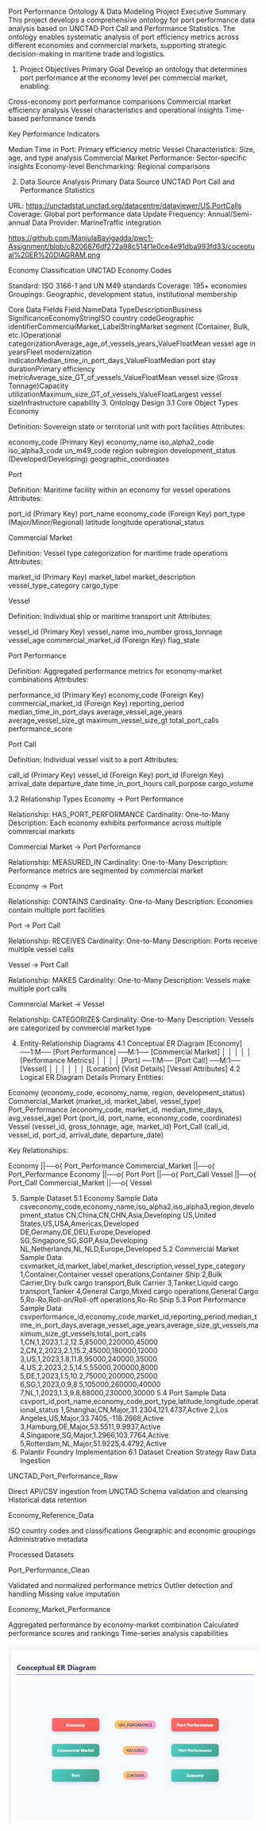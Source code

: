 Port Performance Ontology & Data Modeling Project
Executive Summary
This project develops a comprehensive ontology for port performance data analysis based on UNCTAD Port Call and Performance Statistics. The ontology enables systematic analysis of port efficiency metrics across different economies and commercial markets, supporting strategic decision-making in maritime trade and logistics.
1. Project Objectives
Primary Goal
Develop an ontology that determines port performance at the economy level per commercial market, enabling:

Cross-economy port performance comparisons
Commercial market efficiency analysis
Vessel characteristics and operational insights
Time-based performance trends

Key Performance Indicators

Median Time in Port: Primary efficiency metric
Vessel Characteristics: Size, age, and type analysis
Commercial Market Performance: Sector-specific insights
Economy-level Benchmarking: Regional comparisons

2. Data Source Analysis
Primary Data Source
UNCTAD Port Call and Performance Statistics

URL: https://unctadstat.unctad.org/datacentre/dataviewer/US.PortCalls
Coverage: Global port performance data
Update Frequency: Annual/Semi-annual
Data Provider: MarineTraffic integration

https://github.com/ManjulaBavigadda/pwc1-Assignment/blob/c8206876df272a98c514f1e0ce4e91dba993fd33/coceptual%20ER%20DIAGRAM.png

Economy Classification
UNCTAD Economy Codes

Standard: ISO 3166-1 and UN M49 standards
Coverage: 195+ economies
Groupings: Geographic, development status, institutional membership

Core Data Fields
Field NameData TypeDescriptionBusiness SignificanceEconomyStringISO country codeGeographic identifierCommercialMarket_LabelStringMarket segment (Container, Bulk, etc.)Operational categorizationAverage_age_of_vessels_years_ValueFloatMean vessel age in yearsFleet modernization indicatorMedian_time_in_port_days_ValueFloatMedian port stay durationPrimary efficiency metricAverage_size_GT_of_vessels_ValueFloatMean vessel size (Gross Tonnage)Capacity utilizationMaximum_size_GT_of_vessels_ValueFloatLargest vessel sizeInfrastructure capability
3. Ontology Design
3.1 Core Object Types
Economy

Definition: Sovereign state or territorial unit with port facilities
Attributes:

economy_code (Primary Key)
economy_name
iso_alpha2_code
iso_alpha3_code
un_m49_code
region
subregion
development_status (Developed/Developing)
geographic_coordinates



Port

Definition: Maritime facility within an economy for vessel operations
Attributes:

port_id (Primary Key)
port_name
economy_code (Foreign Key)
port_type (Major/Minor/Regional)
latitude
longitude
operational_status



Commercial Market

Definition: Vessel type categorization for maritime trade operations
Attributes:

market_id (Primary Key)
market_label
market_description
vessel_type_category
cargo_type



Vessel

Definition: Individual ship or maritime transport unit
Attributes:

vessel_id (Primary Key)
vessel_name
imo_number
gross_tonnage
vessel_age
commercial_market_id (Foreign Key)
flag_state



Port Performance

Definition: Aggregated performance metrics for economy-market combinations
Attributes:

performance_id (Primary Key)
economy_code (Foreign Key)
commercial_market_id (Foreign Key)
reporting_period
median_time_in_port_days
average_vessel_age_years
average_vessel_size_gt
maximum_vessel_size_gt
total_port_calls
performance_score



Port Call

Definition: Individual vessel visit to a port
Attributes:

call_id (Primary Key)
vessel_id (Foreign Key)
port_id (Foreign Key)
arrival_date
departure_date
time_in_port_hours
call_purpose
cargo_volume



3.2 Relationship Types
Economy → Port Performance

Relationship: HAS_PORT_PERFORMANCE
Cardinality: One-to-Many
Description: Each economy exhibits performance across multiple commercial markets

Commercial Market → Port Performance

Relationship: MEASURED_IN
Cardinality: One-to-Many
Description: Performance metrics are segmented by commercial market

Economy → Port

Relationship: CONTAINS
Cardinality: One-to-Many
Description: Economies contain multiple port facilities

Port → Port Call

Relationship: RECEIVES
Cardinality: One-to-Many
Description: Ports receive multiple vessel calls

Vessel → Port Call

Relationship: MAKES
Cardinality: One-to-Many
Description: Vessels make multiple port calls

Commercial Market → Vessel

Relationship: CATEGORIZES
Cardinality: One-to-Many
Description: Vessels are categorized by commercial market type

4. Entity-Relationship Diagrams
4.1 Conceptual ER Diagram
[Economy] ──1:M── [Port Performance] ──M:1── [Commercial Market]
    │                     │
    │                     │
    │              [Performance Metrics]
    │                     │
    │                     │
[Port] ──1:M── [Port Call] ──M:1── [Vessel]
    │              │                  │
    │              │                  │
 [Location]    [Visit Details]  [Vessel Attributes]
4.2 Logical ER Diagram Details
Primary Entities:

Economy (economy_code, economy_name, region, development_status)
Commercial_Market (market_id, market_label, vessel_type)
Port_Performance (economy_code, market_id, median_time_days, avg_vessel_age)
Port (port_id, port_name, economy_code, coordinates)
Vessel (vessel_id, gross_tonnage, age, market_id)
Port_Call (call_id, vessel_id, port_id, arrival_date, departure_date)

Key Relationships:

Economy ||──o{ Port_Performance
Commercial_Market ||──o{ Port_Performance
Economy ||──o{ Port
Port ||──o{ Port_Call
Vessel ||──o{ Port_Call
Commercial_Market ||──o{ Vessel

5. Sample Dataset
5.1 Economy Sample Data
csveconomy_code,economy_name,iso_alpha2,iso_alpha3,region,development_status
CN,China,CN,CHN,Asia,Developing
US,United States,US,USA,Americas,Developed
DE,Germany,DE,DEU,Europe,Developed
SG,Singapore,SG,SGP,Asia,Developing
NL,Netherlands,NL,NLD,Europe,Developed
5.2 Commercial Market Sample Data
csvmarket_id,market_label,market_description,vessel_type_category
1,Container,Container vessel operations,Container Ship
2,Bulk Carrier,Dry bulk cargo transport,Bulk Carrier
3,Tanker,Liquid cargo transport,Tanker
4,General Cargo,Mixed cargo operations,General Cargo
5,Ro-Ro,Roll-on/Roll-off operations,Ro-Ro Ship
5.3 Port Performance Sample Data
csvperformance_id,economy_code,market_id,reporting_period,median_time_in_port_days,average_vessel_age_years,average_size_gt_vessels,maximum_size_gt_vessels,total_port_calls
1,CN,1,2023,1.2,12.5,85000,220000,45000
2,CN,2,2023,2.1,15.2,45000,180000,12000
3,US,1,2023,1.8,11.8,95000,240000,35000
4,US,2,2023,2.5,14.5,55000,200000,8000
5,DE,1,2023,1.5,10.2,75000,200000,25000
6,SG,1,2023,0.9,8.5,105000,260000,40000
7,NL,1,2023,1.3,9.8,88000,230000,30000
5.4 Port Sample Data
csvport_id,port_name,economy_code,port_type,latitude,longitude,operational_status
1,Shanghai,CN,Major,31.2304,121.4737,Active
2,Los Angeles,US,Major,33.7405,-118.2668,Active
3,Hamburg,DE,Major,53.5511,9.9937,Active
4,Singapore,SG,Major,1.2966,103.7764,Active
5,Rotterdam,NL,Major,51.9225,4.4792,Active
6. Palantir Foundry Implementation
6.1 Dataset Creation Strategy
Raw Data Ingestion

UNCTAD_Port_Performance_Raw

Direct API/CSV ingestion from UNCTAD
Schema validation and cleansing
Historical data retention


Economy_Reference_Data

ISO country codes and classifications
Geographic and economic groupings
Administrative metadata



Processed Datasets

Port_Performance_Clean

Validated and normalized performance metrics
Outlier detection and handling
Missing value imputation


Economy_Market_Performance

Aggregated performance by economy-market combination
Calculated performance scores and rankings
Time-series analysis capabilities

![image alt](https://github.com/ManjulaBavigadda/pwc1-Assignment/blob/209fd5fd3cf582390fd884495beccaef402046f4/coceptual%20ER%20DIAGRAM.png)
<!-- Uploading "output 2.mp4"... -->


